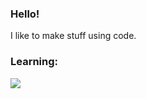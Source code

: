 ### Hello!
I like to make stuff using code.
<br>
### Learning:
<img src="https://skillicons.dev/icons?i=html,css,python,haxe" />
<br>
